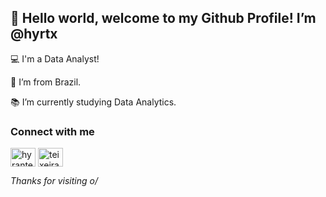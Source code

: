 ## 👋 Hello world, welcome to my Github Profile! I’m @hyrtx

:computer: I'm a Data Analyst!

:house_with_garden: I’m from Brazil.

:books: I’m currently studying Data Analytics.


### Connect with me
<a href="https://linkedin.com/in/hyranteixeira" target="blank"><img align="center" src="https://raw.githubusercontent.com/rahuldkjain/github-profile-readme-generator/master/src/images/icons/Social/linked-in-alt.svg" alt="hyranteixeira" height="30" width="40" /></a>
<a href="https://twitter.com/teixeirahyran" target="blank"><img align="center" src="https://raw.githubusercontent.com/rahuldkjain/github-profile-readme-generator/master/src/images/icons/Social/twitter.svg" alt="teixeirahyran" height="30" width="40" /></a>
</p>


*Thanks for visiting o/*

<!---
hyrtx/hyrtx is a ✨ special ✨ repository because its `README.md` (this file) appears on your GitHub profile.
You can click the Preview link to take a look at your changes.
--->
